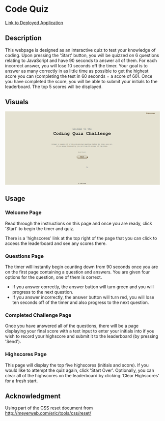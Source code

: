 # Code Quiz

[Link to Deployed Application](https://505laura.github.io/code-quiz)

## Description
This webpage is designed as an interactive quiz to test your knowledge of coding.
Upon pressing the 'Start' button, you will be quizzed on 6 questions relating to JavaScript and have 90 seconds to answer all of them. For each incorrect answer, you will lose 10 seconds off the timer.
Your goal is to answer as many correctly in as little time as possible to get the highest score you can (completing the test in 60 seconds = a score of 60).
Once you have completed the score, you will be able to submit your initials to the leaderboard. The top 5 scores will be displayed. 

## Visuals

![Webpage](https://github.com/505laura/code-quiz/blob/main/assets/images/code-quiz-gif.gif?raw=true)

## Usage

### Welcome Page
Read through the instructions on this page and once you are ready, click 'Start' to begin the timer and quiz.

There is a 'highscores' link at the top right of the page that you can click to access the leaderboard and see any scores there.

### Questions Page
The timer will instantly begin counting down from 90 seconds once you are on the first page containing a question and answers.
You are given four options for the question, one of them is correct.
* If you answer correctly, the answer button will turn green and you will progress to the next question. 
* If you answer incorrectly, the answer button will turn red, you will lose ten seconds off of the timer and also progress to the next question.

### Completed Challenge Page
Once you have answered all of the questions, there will be a page displaying your final score with a text input to enter your initials into if you wish to record your highscore and submit it to the leaderboard (by pressing 'Send').

### Highscores Page
This page will display the top five highscores (initials and score).
If you would like to attempt the quiz again, click 'Start Over'. Optionally, you can clear all of the highscores on the leaderboard by clicking 'Clear Highscores' for a fresh start.


## Acknowledgment
Using part of the CSS reset document from http://meyerweb.com/eric/tools/css/reset/ 
